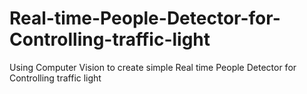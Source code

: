# Real-time-People-Detector-for-Controlling-traffic-light
Using Computer Vision to create simple Real time People Detector for Controlling traffic light
